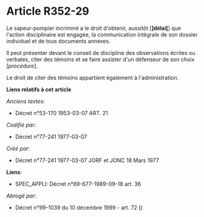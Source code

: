 # Article R352-29

Le sapeur-pompier incriminé a le droit d'obtenir, aussitôt [**]délai[**] que l'action disciplinaire est engagée, la
communication intégrale de son dossier individuel et de tous documents annexes.

Il peut présenter devant le conseil de discipline des observations écrites ou verbales, citer des témoins et se faire
assister d'un défenseur de son choix [*procédure*].

Le droit de citer des témoins appartient également à l'administration.

**Liens relatifs à cet article**

_Anciens textes_:

  - Décret n°53-170 1953-03-07 ART. 21

_Codifié par_:

  - Décret n°77-241 1977-03-07

_Créé par_:

  - Décret n°77-241 1977-03-07 JORF et JONC 18 Mars 1977

**Liens**:

  - SPEC_APPLI: Décret n°89-677-1989-09-18 art. 36

_Abrogé par_:

  - Décret n°99-1039 du 10 décembre 1999 - art. 72 ()
